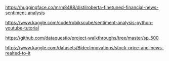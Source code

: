 https://huggingface.co/mrm8488/distilroberta-finetuned-financial-news-sentiment-analysis

https://www.kaggle.com/code/robikscube/sentiment-analysis-python-youtube-tutorial

https://github.com/dataquestio/project-walkthroughs/tree/master/sp_500

https://www.kaggle.com/datasets/BidecInnovations/stock-price-and-news-realted-to-it